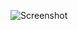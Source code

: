 ![Screenshot](https://raw.githubusercontent.com/Cryakl/Ultimate-RAT-Collection/refs/heads/main/LokiRat/Screenshot.png)
